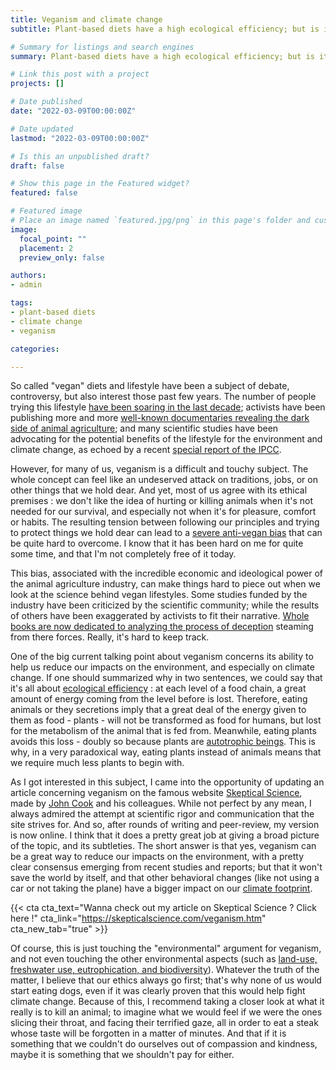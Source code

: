 ```yaml
---
title: Veganism and climate change
subtitle: Plant-based diets have a high ecological efficiency; but is it really useful to help the planet ?

# Summary for listings and search engines
summary: Plant-based diets have a high ecological efficiency; but is it really useful to help the planet ?

# Link this post with a project
projects: []

# Date published
date: "2022-03-09T00:00:00Z"

# Date updated
lastmod: "2022-03-09T00:00:00Z"

# Is this an unpublished draft?
draft: false

# Show this page in the Featured widget?
featured: false

# Featured image
# Place an image named `featured.jpg/png` in this page's folder and customize its options here.
image:
  focal_point: ""
  placement: 2
  preview_only: false

authors:
- admin

tags:
- plant-based diets
- climate change
- veganism

categories:

---
```


So called "vegan" diets and lifestyle have been a subject of debate, controversy, but also interest those past few years. The number of people trying this lifestyle [have been soaring in the last decade](https://www.theguardian.com/lifeandstyle/2020/oct/26/veganuary-movement-plant-based-food#:~:text=The%20UK%2Dbased%20campaign%2C%20which,2019%20and%20170%2C000%20in%202018); activists have been publishing more and more [well-known documentaries revealing the dark side of animal agriculture](https://www.dominionmovement.com/watch); and many scientific studies have been advocating for the potential benefits of the lifestyle for the environment and climate change, as echoed by a recent [special report of the IPCC](https://www.ipcc.ch/srccl/chapter/chapter-5/).

However, for many of us, veganism is a difficult and touchy subject. The whole concept can feel like an undeserved attack on traditions, jobs, or on other things that we hold dear. And yet, most of us agree with its ethical premises : we don't like the idea of hurting or killing animals when it's not needed for our survival, and especially not when it's for pleasure, comfort or habits. The resulting tension between following our principles and trying to protect things we hold dear can lead to a [severe anti-vegan bias](https://www.bbc.com/future/article/20200203-the-hidden-biases-that-drive-anti-vegan-hatred) that can be quite hard to overcome. I know that it has been hard on me for quite some time, and that I'm not completely free of it today.

This bias, associated with the incredible economic and ideological power of the animal agriculture industry, can make things hard to piece out when we look at the science behind vegan lifestyles. Some studies funded by the industry have been criticized by the scientific community; while the results of others have been exaggerated by activists to fit their narrative. [Whole books are now dedicated to analyzing the process of deception](https://sydneyuniversitypress.com.au/products/128398) steaming from there forces. Really, it's hard to keep track.

One of the big current talking point about veganism concerns its ability to help us reduce our impacts on the environment, and especially on climate change. If one should summarized why in two sentences, we could say that it's all about [ecological efficiency](https://en.wikipedia.org/wiki/Ecological_efficiency) : at each level of a food chain, a great amount of energy coming from the level before is lost. Therefore, eating animals or they secretions imply that a great deal of the energy given to them as food - plants - will not be transformed as food for humans, but lost for the metabolism of the animal that is fed from. Meanwhile, eating plants avoids this loss - doubly so because plants are [autotrophic beings](https://en.wikipedia.org/wiki/Autotroph). This is why, in a very paradoxical way, eating plants instead of animals means that we require much less plants to begin with.

As I got interested in this subject, I came into the opportunity of updating an article concerning veganism on the famous website [Skeptical Science](https://skepticalscience.com/veganism.htm), made by [John Cook](https://www.climatechangecommunication.org/portfolio-view/john-cook/) and his colleagues. While not perfect by any mean, I always admired the attempt at scientific rigor and communication that the site strives for. And so, after rounds of writing and peer-review, my version is now online. I think that it does a pretty great job at giving a broad picture of the topic, and its subtleties. The short answer is that yes, veganism can be a great way to reduce our impacts on the environment, with a pretty clear consensus emerging from recent studies and reports; but that it won't save the world by itself, and that other behavioral changes (like not using a car or not taking the plane) have a bigger impact on our [climate footprint](https://en.wikipedia.org/wiki/Climate_footprint).

{{< cta cta_text="Wanna check out my article on Skeptical Science ? Click here !" cta_link="https://skepticalscience.com/veganism.htm" cta_new_tab="true" >}}

Of course, this is just touching the "environmental" argument for veganism, and not even touching the other environmental aspects (such as [land-use, freshwater use, eutrophication, and biodiversity](https://ourworldindata.org/environmental-impacts-of-food)). Whatever the truth of the matter, I believe that our ethics always go first; that's why none of us would start eating dogs, even if it was clearly proven that this would help fight climate change. Because of this, I recommend taking a closer look at what it really is to kill an animal; to imagine what we would feel if we were the ones slicing their throat, and facing their terrified gaze, all in order to eat a steak whose taste will be forgotten in a matter of minutes. And that if it is something that we couldn't do ourselves out of compassion and kindness, maybe it is something that we shouldn't pay for either.